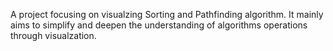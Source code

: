 A project focusing on visualzing Sorting and Pathfinding algorithm. It mainly aims to simplify and deepen the understanding of algorithms operations through visualzation.
